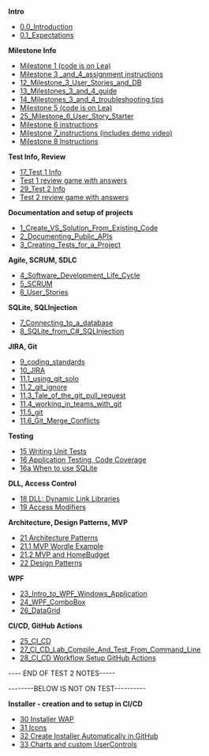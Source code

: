 **Intro**
- [0.0_Introduction](/00.1_Introduction.md)
- [0.1_Expectations](/00_Expectations.md)

**Milestone Info**
  - [Milestone 1 (code is on Lea)](https://johnabbott-my.sharepoint.com/:w:/g/personal/helen_katalifos_johnabbott_qc_ca/ESWwSknSuoJHlaZkFMgPdpYBMy2z8O74jgbIWazMNy4ueg?e=ndjwFd)
  - [Milestone 3 _and_4_assignment instructions](https://johnabbott-my.sharepoint.com/:w:/g/personal/helen_katalifos_johnabbott_qc_ca/EXYlhSynvYhDpfQP9Br0LHMBSaJlFyZSaw0iB_Kf-vlxPg?e=yjXFZZ)
  - [12_Milestone_3_User_Stories_and_DB](UserStories.md)
  - [13_Milestones_3_and_4_guide](12_Milestones_3_and_4_help.md)
  - [14_Milestones_3_and_4_troubleshooting tips](12c_Milestones_3_and_4_Troubleshooting_tips.md)
  - [Milestone 5 (code is on Lea)](https://johnabbott-my.sharepoint.com/:w:/g/personal/helen_katalifos_johnabbott_qc_ca/EQzX7hEIJ-9EsfOQHH6JjF8BoGkehgIRgZ62AjujYZobzQ?e=lesAW7)
  - [25_Milestone_6_User_Story_Starter](25_Milestone_6_Budget_stories.md)
  - [Milestone 6 instructions](https://johnabbott-my.sharepoint.com/:w:/g/personal/helen_katalifos_johnabbott_qc_ca/ESLqfrUyK99BkXSPCZmn5Z8BFiTcWCnR3LSXVy__F-eKqA?e=ja9oeh)
  - [Milestone 7_instructions (includes demo video)](https://johnabbott-my.sharepoint.com/:w:/g/personal/helen_katalifos_johnabbott_qc_ca/Ea_ZbKizuplDjc91nYp8z2AB2APArGzZE0dTbQIeNAhBcw?e=mRpyuO)
  - [Milestone 8 Instructions](https://johnabbott-my.sharepoint.com/:w:/g/personal/helen_katalifos_johnabbott_qc_ca/Efo1HV1PvsNIuc6zzm2qasMBDdbTrFEhfyERAMYCHfi11g?e=9CGYea)
    
**Test Info, Review**
- [17_Test 1 Info](17_Test_1_Info.md)
- [Test 1 review game with answers](https://johnabbott-my.sharepoint.com/:p:/g/personal/helen_katalifos_johnabbott_qc_ca/ET24k3XHHBdFsxDSdKPCTI8Bw01ukeHvArowh82osNWSwQ?e=uhVfEG)
- [29_Test 2 Info](29_Test_2_Info.md)
- [Test 2 review game with answers](https://johnabbott-my.sharepoint.com/:p:/g/personal/helen_katalifos_johnabbott_qc_ca/EZj_JO9bP9RBmqiSPx4xNpABz9hYDXvo-Pep8grclHPTdA?e=no7fVi)

**Documentation and setup of projects**
- [1_Create_VS_Solution_From_Existing_Code](/01_Create_VS_Solution_From_Existing_Code.md)
- [2_Documenting_Public_APIs](/02_Documenting_Public_APIs.md)
- [3_Creating_Tests_for_a_Project](03_Creating_Tests_for_a_Project.md)

**Agile, SCRUM, SDLC**
- [4_Software_Development_Life_Cycle](04_software_development_life.md)
- [5_SCRUM](05_scrum.md)
- [6_User_Stories](06_user_stories.md)

**SQLite, SQLInjection**
- [7_Connecting_to_a_database](07_Connecting_to_a_database.md)
- [8_SQLite_from_C#_SQLInjection](08_SQLite_and_Csharp.md)

**JIRA, Git**
- [9_coding_standards](09_coding_standards.md)
- [10_JIRA](10_JIRA.md)
- [11.1_using_git_solo](https://drive.google.com/file/d/1CKXzVzqlzD4T8eK5vpWtUZnUO65S5Zfs/view?usp=share_link)
- [11.2_git_ignore](https://drive.google.com/file/d/1ojSClOnWaxk0DHTPfmgAhz_w2beTw_q0/view?usp=share_link)
- [11.3_Tale_of_the_git_pull_request](https://drive.google.com/file/d/1mcvrfejqrmnHfo5zaBIUhGphnR4px5It/view?usp=share_link)
- [11.4_working_in_teams_with_git](https://drive.google.com/file/d/1ZMj097yKSdP6b6s9bkbHlXNW2q78Bba1/view?usp=share_link)
- [11.5_git](11.5_git.md)
- [11.6_Git_Merge_Conflicts](/11.9_Git_Merge_Conflicts.md)

**Testing**
- [15 Writing Unit Tests](15_Writing_Unit_Tests.md)
- [16 Application Testing, Code Coverage](16_ApplicationTesting_CodeCoverage.md)
- [16a When to use SQLite](16a_When_to_use_SQLite.md)

**DLL, Access Control**
- [18 DLL: Dynamic Link Libraries](18_Dynamic_Link_Libraries.md)
- [19 Access Modifiers](19_Access_Modifiers.md)

**Architecture, Design Patterns, MVP**
- [21 Architecture Patterns](21_Architecture_Patterns.md)
- [21.1 MVP Wordle Example](21.1_MVP_Wordle_Example.md)
- [21.2 MVP and HomeBudget](23_Not_MVP.md)
- [22 Design Patterns](22_Design_Patterns.md)

 **WPF**
- [23_Intro_to_WPF_Windows_Application](23_Intro_to_WPF_Windows_Application.md)
- [24_WPF_ComboBox](24_WPF_Combobox_Control.md)
- [26_DataGrid](26_DataGrid.md)

**CI/CD, GitHub Actions**
- [25_CI_CD](25a_CI_CD.md)
- [27_CI_CD_Lab_Compile_And_Test_From_Command_Line](27_CICD_Lab_Compile_And_Test_From_Command_Line.md)
- [28_CI_CD Workflow Setup GitHub Actions](28_CICD_Workflow_Setup_GitHub_Actions_Build_Test.md)

---- END OF TEST 2 NOTES-----

--------BELOW IS NOT ON TEST----------

**Installer - creation and to setup in CI/CD**
- [30 Installer WAP](30_Installer_WAP.md)
- [31 Icons](31_Icons.md)
- [32 Create Installer Automatically in GitHub](32_CICD_Installer_Workflow_Setup_Installer.md)
- [33 Charts and custom UserControls](33_Charts.md)
